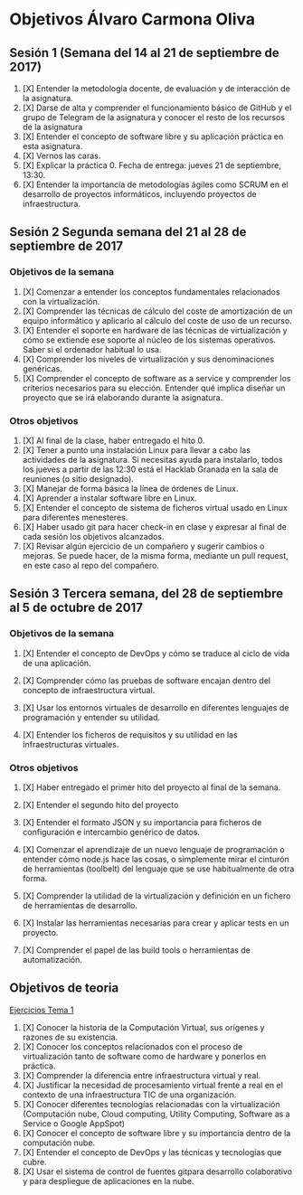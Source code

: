 # Objetivos Álvaro Carmona Oliva
## Sesión 1 (Semana del 14 al 21 de septiembre de 2017)


   1. [X] Entender la metodología docente, de evaluación y de interacción de la asignatura.
   2. [X] Darse de alta y comprender el funcionamiento básico de GitHub y el grupo de Telegram de la asignatura y conocer el resto de los recursos de la asignatura
   3. [X] Entender el concepto de software libre y su aplicación práctica en esta asignatura.
   4. [X] Vernos las caras.
   5. [X] Explicar la práctica 0. Fecha de entrega: jueves 21 de septiembre, 13:30.
   6. [X] Entender la importancia de metodologías ágiles como SCRUM en el desarrollo de proyectos informáticos, incluyendo proyectos de infraestructura.

## Sesión 2 Segunda semana del 21 al 28 de septiembre de 2017

### Objetivos de la semana
     
1. [X] Comenzar a entender los conceptos fundamentales relacionados con la virtualización.
2. [X] Comprender las técnicas de cálculo del coste de amortización de un equipo informático y aplicarlo al cálculo del coste de uso de un recurso.
3. [X] Entender el soporte en hardware de las técnicas de virtualización y cómo se extiende ese soporte al núcleo de los sistemas operativos. Saber si el ordenador habitual lo usa.
4. [X] Comprender los niveles de virtualización y sus denominaciones genéricas.
5. [X] Comprender el concepto de software as a service y comprender los criterios necesarios para su elección.
    Entender qué implica diseñar un proyecto que se irá elaborando durante la asignatura.
   
### Otros objetivos

1. [X] Al final de la clase, haber entregado el hito 0.
2. [X] Tener a punto una instalación Linux para llevar a cabo las actividades de la asignatura. Si necesitas ayuda para instalarlo, todos los jueves a partir de las 12:30 está el Hacklab Granada en la sala de reuniones (o sitio designado).
3. [X] Manejar de forma básica la línea de órdenes de Linux.
4. [X] Aprender a instalar software libre en Linux.
5. [X] Entender el concepto de sistema de ficheros virtual usado en Linux para diferentes menesteres.
6. [X] Haber usado git para hacer check-in en clase y expresar al final de cada sesión los objetivos alcanzados.
7. [X] Revisar algún ejercicio de un compañero y sugerir cambios o mejoras. Se puede hacer, de la misma forma, mediante un pull request, en este caso al repo del compañero.

## Sesión 3 Tercera semana, del 28 de septiembre al 5 de octubre de 2017

### Objetivos de la semana

1. [X] Entender el concepto de DevOps y cómo se traduce al ciclo de vida de una aplicación.

2. [X] Comprender cómo las pruebas de software encajan dentro del concepto de infraestructura virtual.

3. [X] Usar los entornos virtuales de desarrollo en diferentes lenguajes de programación y entender su utilidad.

4. [X] Entender los ficheros de requisitos y su utilidad en las infraestructuras virtuales.

### Otros objetivos

1. [X] Haber entregado el primer hito del proyecto al final de la semana.

2. [X] Entender el segundo hito del proyecto

3. [X] Entender el formato JSON y su importancia para ficheros de configuración e intercambio genérico de datos.

4. [X] Comenzar el aprendizaje de un nuevo lenguaje de programación o entender cómo node.js hace las cosas, o simplemente mirar el cinturón de herramientas (toolbelt) del lenguaje que se use habitualmente de otra forma.

5. [X] Comprender la utilidad de la virtualización y definición en un fichero de herramientas de desarrollo.

6. [X] Instalar las herramientas necesarias para crear y aplicar tests en un proyecto.

7. [X] Comprender el papel de las build tools o herramientas de automatización.

        


## Objetivos de teoria

[Ejercicios Tema 1 ](https://github.com/alvarocarmona6/Ejercicios-IV/blob/master/EjercicioTema1.md)

1. [X] Conocer la historia de la Computación Virtual, sus orígenes y razones de su existencia.
2. [X] Conocer los conceptos relacionados con el proceso de virtualización tanto de software como de hardware y ponerlos en práctica.
3. [X] Comprender la diferencia entre infraestructura virtual y real.
4. [X] Justificar la necesidad de procesamiento virtual frente a real en el contexto de una infraestructura TIC de una organización.
5. [X] Conocer diferentes tecnologías relacionadas con la virtualización (Computación nube, Cloud computing, Utility Computing, Software as a Service o Google AppSpot)
6. [X] Conocer el concepto de software libre y su importancia dentro de la computación nube.
7. [X] Entender el concepto de DevOps y las técnicas y tecnologías que cubre.
8. [X] Usar el sistema de control de fuentes gitpara desarrollo colaborativo y para despliegue de aplicaciones en la nube.
